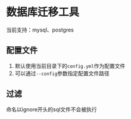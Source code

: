 # 数据库迁移工具

当前支持：mysql、postgres

## 配置文件

1. 默认使用当前目录下的`config.yml`作为配置文件
2. 可以通过`--config`参数指定配置文件路径

## 过滤

命名以ignore开头的sql文件不会被执行
